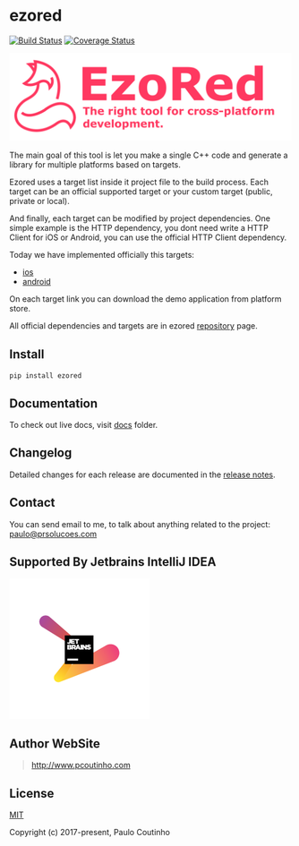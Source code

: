 # ezored

[![Build Status](https://travis-ci.org/ezored/ezored.svg?branch=master)](https://travis-ci.org/ezored/ezored)
[![Coverage Status](https://coveralls.io/repos/github/ezored/ezored/badge.svg?branch=master)](https://coveralls.io/github/ezored/ezored?branchmaster)
<!--[![Github All Releases](https://img.shields.io/github/downloads/ezored/ezored/total.svg)]()-->


<img src="extras/images/doc-logo.png?v=2017-12-07" alt="ezored">  

The main goal of this tool is let you make a single C++ code and generate a library for multiple platforms based on targets.    

Ezored uses a target list inside it project file to the build process. Each target can be an official supported target or your custom target (public, private or local).  

And finally, each target can be modified by project dependencies. One simple example is the HTTP dependency, you dont need write a HTTP Client for iOS or Android, you can use the official HTTP Client dependency.   

Today we have implemented officially this targets:  

- [ios](https://github.com/ezored/target-ios)
- [android](https://github.com/ezored/target-android)

On each target link you can download the demo application from platform store.

All official dependencies and targets are in ezored [repository](https://github.com/ezored) page.

## Install

```
pip install ezored 
```

## Documentation

To check out live docs, visit [docs](docs/GET-STARTED.md) folder.

## Changelog

Detailed changes for each release are documented in the [release notes](docs/RELEASE-NOTES.md).

## Contact

You can send email to me, to talk about anything related to the project:  
[paulo@prsolucoes.com](paulo@prsolucoes.com)

## Supported By Jetbrains IntelliJ IDEA

![Supported By Jetbrains IntelliJ IDEA](extras/images/jetbrains-logo.png "Supported By Jetbrains IntelliJ IDEA")

## Author WebSite

> http://www.pcoutinho.com

## License

[MIT](http://opensource.org/licenses/MIT)

Copyright (c) 2017-present, Paulo Coutinho